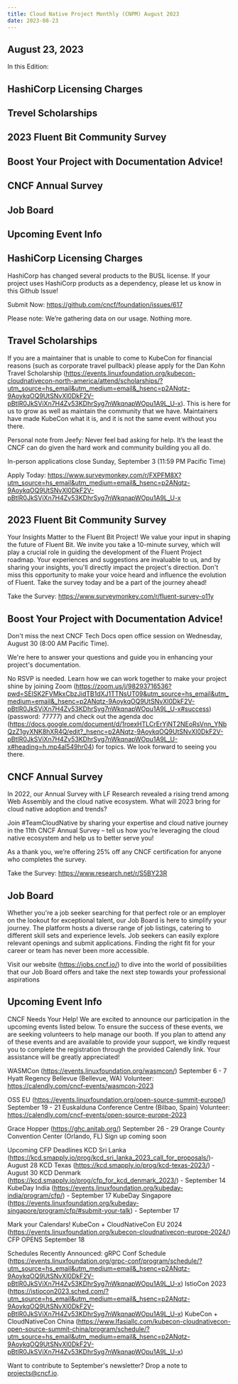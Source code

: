 ```yaml
---
title: Cloud Native Project Monthly (CNPM) August 2023
date: 2023-08-23
---
```


## August 23, 2023 

In this Edition: 
## HashiCorp Licensing Charges
## Trevel Scholarships
## 2023 Fluent Bit Community Survey 
## Boost Your Project with Documentation Advice!
## CNCF Annual Survey
## Job Board
## Upcoming Event Info


#### 

## HashiCorp Licensing Charges
HashiCorp has changed several products to the BUSL license. If your project uses HashiCorp products as a dependency, please let us know in this Github Issue! 

Submit Now: https://github.com/cncf/foundation/issues/617  

Please note: We’re gathering data on our usage. Nothing more. 

## Travel Scholarships
If you are a maintainer that is unable to come to KubeCon for financial reasons (such as corporate travel pullback) please apply for the Dan Kohn Travel Scholarship (https://events.linuxfoundation.org/kubecon-cloudnativecon-north-america/attend/scholarships/?utm_source=hs_email&utm_medium=email&_hsenc=p2ANqtz-9AoykqOQ9UtSNvXl0DkF2V-pBtIR0JkSViXn7H4Zv53KDhrSyg7nWkqnapWOpu1A9L_U-x). 
This is here for us to grow as well as maintain the community that we have. Maintainers have made KubeCon what it is, and it is not the same event without you there. 

Personal note from Jeefy: Never feel bad asking for help. It’s the least the CNCF can do given the hard work and community building you all do.

In-person applications close Sunday, September 3 (11:59 PM Pacific Time)

Apply Today: https://www.surveymonkey.com/r/FXPFM8X?utm_source=hs_email&utm_medium=email&_hsenc=p2ANqtz-9AoykqOQ9UtSNvXl0DkF2V-pBtIR0JkSViXn7H4Zv53KDhrSyg7nWkqnapWOpu1A9L_U-x

## 2023 Fluent Bit Community Survey
Your Insights Matter to the Fluent Bit Project! We value your input in shaping the future of Fluent Bit.
We invite you take a 10-minute survey, which will play a crucial role in guiding the development of the Fluent Project roadmap. 
Your experiences and suggestions are invaluable to us, and by sharing your insights, you'll directly impact the project's direction. 
Don't miss this opportunity to make your voice heard and influence the evolution of Fluent. Take the survey today and be a part of the journey ahead!

Take the Survey: https://www.surveymonkey.com/r/fluent-survey-o11y

## Boost Your Project with Documentation Advice!
Don't miss the next CNCF Tech Docs open office session on Wednesday, August 30 (8:00 AM Pacific Time).

We're here to answer your questions and guide you in enhancing your project's documentation. 

No RSVP is needed. Learn how we can work together to make your project shine by joining
Zoom (https://zoom.us/j/98293716536?pwd=SElSK2FVMkxCbzJidTB1dXJ1TTNsUT09&utm_source=hs_email&utm_medium=email&_hsenc=p2ANqtz-9AoykqOQ9UtSNvXl0DkF2V-pBtIR0JkSViXn7H4Zv53KDhrSyg7nWkqnapWOpu1A9L_U-x#success) (password: 77777)
and check out the agenda doc (https://docs.google.com/document/d/1roexHTLCrErYjNT2NEoRsVnn_YNbQzZ1gyXNK8hXR4Q/edit?_hsenc=p2ANqtz-9AoykqOQ9UtSNvXl0DkF2V-pBtIR0JkSViXn7H4Zv53KDhrSyg7nWkqnapWOpu1A9L_U-x#heading=h.mp4al549hr04) 
for topics. We look forward to seeing you there.

## CNCF Annual Survey
In 2022, our Annual Survey with LF Research revealed a rising trend among Web Assembly and the cloud native ecosystem. What will 2023 bring for cloud native adoption and trends? 

Join #TeamCloudNative by sharing your expertise and cloud native journey in the 11th CNCF Annual Survey – tell us how you’re leveraging the cloud native ecosystem and help us to better serve you!  

As a thank you, we’re offering 25% off any CNCF certification for anyone who completes the survey.

Take the Survey: https://www.research.net/r/S5BY23R

## Job Board
Whether you're a job seeker searching for that perfect role or an employer on the lookout for exceptional talent, our Job Board is here to simplify your journey. 
The platform hosts a diverse range of job listings, catering to different skill sets and experience levels. Job seekers can easily explore relevant openings and submit applications. 
Finding the right fit for your career or team has never been more accessible.

Visit our website (https://jobs.cncf.io/) to dive into the world of possibilities that our Job Board offers and take the next step towards your professional aspirations

## Upcoming Event Info
CNCF Needs Your Help!
We are excited to announce our participation in the upcoming events listed below. To ensure the success of these events, we are seeking volunteers to help manage our booth. 
If you plan to attend any of these events and are available to provide your support, we kindly request you to complete the registration through the provided Calendly link. 
Your assistance will be greatly appreciated!

WASMCon (https://events.linuxfoundation.org/wasmcon/)
September 6 - 7
Hyatt Regency Bellevue (Bellevue, WA)
Volunteer: https://calendly.com/cncf-events/wasmcon-2023

OSS EU (https://events.linuxfoundation.org/open-source-summit-europe/)
September 19 - 21
Euskalduna Conference Centre (Bilbao, Spain)
Volunteer: https://calendly.com/cncf-events/open-source-europe-2023

Grace Hopper (https://ghc.anitab.org/)
September 26 - 29
Orange County Convention Center (Orlando, FL)
Sign up coming soon 


Upcoming CFP Deadlines
KCD Sri Lanka (https://kcd.smapply.io/prog/kcd_sri_lanka_2023_call_for_proposals/)- August 28
KCD Texas (https://kcd.smapply.io/prog/kcd-texas-2023/) - August 30
KCD Denmark (https://kcd.smapply.io/prog/cfp_for_kcd_denmark_2023/) - September 14
KubeDay India (https://events.linuxfoundation.org/kubeday-india/program/cfp/) - September 17
KubeDay Singapore (https://events.linuxfoundation.org/kubeday-singapore/program/cfp/#submit-your-talk) - September 17

Mark your Calendars! 
KubeCon + CloudNativeCon EU 2024 (https://events.linuxfoundation.org/kubecon-cloudnativecon-europe-2024/) CFP OPENS September 18


Schedules Recently Announced:
gRPC Conf Schedule (https://events.linuxfoundation.org/grpc-conf/program/schedule/?utm_source=hs_email&utm_medium=email&_hsenc=p2ANqtz-9AoykqOQ9UtSNvXl0DkF2V-pBtIR0JkSViXn7H4Zv53KDhrSyg7nWkqnapWOpu1A9L_U-x)
IstioCon 2023 (https://istiocon2023.sched.com/?utm_source=hs_email&utm_medium=email&_hsenc=p2ANqtz-9AoykqOQ9UtSNvXl0DkF2V-pBtIR0JkSViXn7H4Zv53KDhrSyg7nWkqnapWOpu1A9L_U-x)
KubeCon + CloudNativeCon China (https://www.lfasiallc.com/kubecon-cloudnativecon-open-source-summit-china/program/schedule/?utm_source=hs_email&utm_medium=email&_hsenc=p2ANqtz-9AoykqOQ9UtSNvXl0DkF2V-pBtIR0JkSViXn7H4Zv53KDhrSyg7nWkqnapWOpu1A9L_U-x)



Want to contribute to September's newsletter? 
Drop a note to projects@cncf.io.
